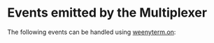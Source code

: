 # Events emitted by the Multiplexer

The following events can be handled using [weenyterm.on](../weenyterm/on.md):


